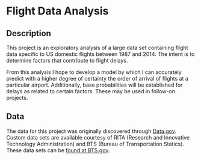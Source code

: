 Flight Data Analysis
==========================================

## Description
This project is an exploratory analysis of a large data set containing flight data specific to US domestic flights between 1987 and 2014. The intent is to determine factors that contribute to flight delays.

From this analysis I hope to develop a model by which I can accurately predict with a higher degree of certainty the order of arrival of flights at a particular airport. Additionally, base probabilities will be established for delays as related to certain factors. These may be used in follow-on projects.

## Data
The data for this project was originally discovered through [Data.gov](https://explore.data.gov/Transportation/Airline-On-Time-Performance-and-Causes-of-Flight-D/ar4r-an9z). Custom data sets are available courtesy of RITA (Research and Innovative Technology Administration) and BTS (Bureau of Transportation Statics). These data sets can be [found at BTS.gov](https://explore.data.gov/Transportation/Airline-On-Time-Performance-and-Causes-of-Flight-D/ar4r-an9z).